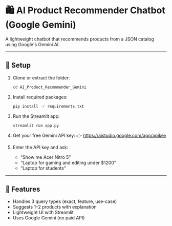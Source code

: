 # 🛍️ AI Product Recommender Chatbot (Google Gemini)

A lightweight chatbot that recommends products from a JSON catalog using Google's Gemini AI.

---

## 🚀 Setup

1. Clone or extract the folder:
   ```bash
   cd AI_Product_Recommender_Gemini
   ```

2. Install required packages:
   ```bash
   pip install -r requirements.txt
   ```

3. Run the Streamlit app:
   ```bash
   streamlit run app.py
   ```

4. Get your free Gemini API key:
   👉 https://aistudio.google.com/app/apikey

5. Enter the API key and ask:
   - “Show me Acer Nitro 5”
   - “Laptop for gaming and editing under $1200”
   - “Laptop for students”

---

## 🧠 Features
- Handles 3 query types (exact, feature, use-case)
- Suggests 1–2 products with explanation
- Lightweight UI with Streamlit
- Uses Google Gemini (no paid API)
